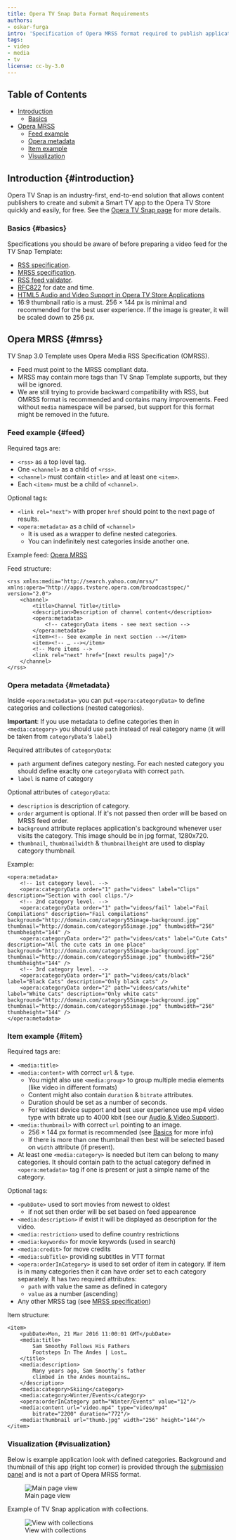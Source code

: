 ```yaml
---
title: Opera TV Snap Data Format Requirements
authors:
- oskar-furga
intro: 'Specification of Opera MRSS format required to publish applications using TV Snap Template.'
tags:
- video
- media
- tv
license: cc-by-3.0
---
```


## Table of Contents

- [Introduction](#introduction)
	- [Basics](#basics)
- [Opera MRSS](#mrss)
	- [Feed example](#feed)
	- [Opera metadata](#metadata)
	- [Item example](#item)
	- [Visualization](#visualization)

## Introduction {#introduction}

Opera TV Snap is an industry-first, end-to-end solution that allows content publishers to create and submit a Smart TV app to the Opera TV Store quickly and easily, for free. See the [Opera TV Snap page](http://www.opera.com/tvsnap/) for more details.

### Basics {#basics}

Specifications you should be aware of before preparing a video feed for the TV Snap Template:

- [RSS specification](http://rssboard.org/rss-specification/).
- [MRSS specification](http://rssboard.org/media-rss/).
- [RSS feed validator](http://rssboard.org/rss-validator/).
- [RFC822](http://rssboard.org/rss-validator/) for date and time.
- [HTML5 Audio and Video Support in Opera TV Store Applications](https://dev.opera.com/tv/html5-audio-video-in-opera-tv-store-apps/)
- 16:9 thumbnail ratio is a must. 256 × 144 px is minimal and recommended for the best user experience. If the image is greater, it will be scaled down to 256 px.

## Opera MRSS {#mrss}

TV Snap 3.0 Template uses Opera Media RSS Specification (OMRSS).

- Feed must point to the MRSS compliant data.
- MRSS may contain more tags than TV Snap Template supports, but they will be ignored.
- We are still trying to provide backward compatibility with RSS, but OMRSS format is recommended and contains many improvements. Feed without `media` namespace will be parsed, but support for this format might be removed in the future.

### Feed example {#feed}

Required tags are:

- `<rss>` as a top level tag.
- One `<channel>` as a child of `<rss>`.
- `<channel>` must contain `<title>` and at least one `<item>`.
- Each `<item>` must be a child of `<channel>`.

Optional tags:

- `<link rel="next">` with proper `href` should point to the next page of results.
- `<opera:metadata>` as a child of `<channel>`
	- It is used as a wrapper to define nested categories.
	- You can indefinitely nest categories inside another one.

Example feed: [Opera MRSS](http://apps.tvstore.opera.com/broadcastspec/opera_mrss_for_broadcasters.xml)

Feed structure:

	<rss xmlns:media="http://search.yahoo.com/mrss/" xmlns:opera="http://apps.tvstore.opera.com/broadcastspec/" version="2.0">
		<channel>
			<title>Channel Title</title>
			<description>Description of channel content</description>
			<opera:metadata>
				<!-- categoryData items - see next section -->
			</opera:metadata>
			<item><!-- See example in next section --></item>
			<item><!-- … --></item>
			<!-- More items -->
			<link rel="next" href="[next results page]"/>
		</channel>
	</rss>

### Opera metadata {#metadata}

Inside `<opera:metadata>` you can put `<opera:categoryData>` to define categories and collections (nested categories).

**Important**: If you use metadata to define categories then in `<media:category>` you should use `path` instead of real category name (it will be taken from `categoryData`'s `label`)

Required attributes of `categoryData`:
- `path` argument defines category nesting. For each nested category you should define exaclty one `categoryData` with correct `path`.
- `label` is name of category

Optional attributes of `categoryData`:
- `description` is description of category.
- `order` argument is optional. If it's not passed then order will be based on MRSS feed order.
- `background` attribute replaces application's background whenever user visits the category. This image should be in jpg format, 1280x720.
- `thumbnail`, `thumbnailwidth` & `thumbnailheight` are used to display category thumbnail.

Example:

	<opera:metadata>
		<!-- 1st category level. -->
		<opera:categoryData order="1" path="videos" label="Clips" description="Section with cool clips."/>
		<!-- 2nd category level. -->
		<opera:categoryData order="1" path="videos/fail" label="Fail Compilations" description="Fail compilations" background="http://domain.com/category55image-background.jpg" thumbnail="http://domain.com/category55image.jpg" thumbwidth="256" thumbheight="144" />
		<opera:categoryData order="2" path="videos/cats" label="Cute Cats" description="All the cute cats in one place" background="http://domain.com/category55image-background.jpg" thumbnail="http://domain.com/category55image.jpg" thumbwidth="256" thumbheight="144" />
		<!-- 3rd category level. -->
		<opera:categoryData order="1" path="videos/cats/black" label="Black Cats" description="Only black cats" />
		<opera:categoryData order="2" path="videos/cats/white" label="White Cats" description="Only white cats" background="http://domain.com/category55image-background.jpg" thumbnail="http://domain.com/category55image.jpg" thumbwidth="256" thumbheight="144" />
	</opera:metadata>

### Item example {#item}

Required tags are:

- `<media:title>`
- `<media:content>` with correct `url` & `type`.
	- You might also use `<media:group>` to group multiple media elements (like video in different formats)
	- Content might also contain `duration` & `bitrate` attributes.
	- Duration should be set as a number of seconds.
	- For widest device support and best user experience use mp4 video type with bitrate up to 4000 kbit (see our [Audio & Video Support](https://dev.opera.com/tv/html5-audio-video-in-opera-tv-store-apps/)).
- `<media:thumbnail>` with correct `url` pointing to an image.
	- 256 × 144 px format is recommended (see [Basics](#basics) for more info)
	- If there is more than one thumbnail then best will be selected based on `width` attribute (if present).
- At least one `<media:category>` is needed but item can belong to many categories. It should contain path to the actual category defined in `<opera:metadata>` tag if one is present or just a simple name of the category.

Optional tags:

- `<pubDate>` used to sort movies from newest to oldest
    - if not set then order will be set based on feed appearence
- `<media:description>` if exist it will be displayed as description for the video.
- `<media:restriction>` used to define country restrictions
- `<media:keywords>` for movie keywords (used in search)
- `<media:credit>` for move credits
- `<media:subTitle>` providing subtitles in VTT format
- `<opera:orderInCategory>` is used to set order of item in category. If item is in many categories then it can have order set to each category separately. It has two required attributes:
    - `path` with value the same as defined in category
    - `value` as a number (ascending)
- Any other MRSS tag (see [MRSS specification](http://rssboard.org/media-rss/))

Item structure:

	<item>
		<pubDate>Mon, 21 Mar 2016 11:00:01 GMT</pubDate>
		<media:title>
			Sam Smoothy Follows His Fathers
			Footsteps In The Andes | Lost…
		</title>
		<media:description>
			Many years ago, Sam Smoothy’s father
			climbed in the Andes mountains…
		</description>
		<media:category>Skiing</category>
		<media:category>Winter/Events</category>
		<opera:orderInCategory path="Winter/Events" value="12"/>
		<media:content url="video.mp4" type="video/mp4"
			bitrate="2200" duration="772"/>
		<media:thumbnail url="thumb.jpg" width="256" height="144"/>
	</item>

### Visualization {#visualization}

Below is example application look with defined categories. Background and thumbnail of this app (right top corner) is provided through the [submission panel](https://publish.tvstore.opera.com/metadata/new/mrss) and is not a part of Opera MRSS format.

<figure block="figure">
	<img elem="media" src="{{ page.id }}/example-1.jpg" alt="Main page view">
	<figcaption elem="caption">Main page view</figcaption>
</figure>

Example of TV Snap application with collections.

<figure block="figure">
	<img elem="media" src="{{ page.id }}/example-2.jpg" alt="View with collections">
	<figcaption elem="caption">View with collections</figcaption>
</figure>